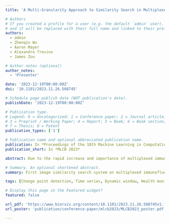 ```yaml
---
title: 'A Multi-Granularity Approach to Similarity Search in Multiplexed Immunofluorescence Images'

# Authors
# If you created a profile for a user (e.g. the default `admin` user), write the username (folder name) here
# and it will be replaced with their full name and linked to their profile.
authors:
  - admin
  - Zhenqin Wu
  - Aaron Mayer
  - Alexandro Trevino
  - James Zou

# Author notes (optional)
author_notes:
  - 'Presenter'

date: '2023-12-19T00:00:00Z'
doi: '10.1101/2023.11.26.568745'

# Schedule page publish date (NOT publication's date).
publishDate: '2023-12-19T00:00:00Z'

# Publication type.
# Legend: 0 = Uncategorized; 1 = Conference paper; 2 = Journal article;
# 3 = Preprint / Working Paper; 4 = Report; 5 = Book; 6 = Book section;
# 7 = Thesis; 8 = Patent
publication_types: ['1']

# Publication name and optional abbreviated publication name.
publication: In *Proceedings of the 18th Machine Learning in Computational Biology*
publication_short: In *MLCB 2023*

abstract: Due to the rapid increase and importance of multiplexed immunofluorescence (mIF) imaging data in spatial biology, there is a pressing need to develop efficient image-to-image search pipelines for both diagnostic and research purposes. While several image search methods have been introduced for conventional images and digital pathology, mIF images present three main challenges:\ (1) high dimensionality, (2) domain-specificity, and (3) complex additional molecular information. To address this gap, we introduce the MIISS framework, a Multi-granularity mIF Image Similarity Search pipeline that employs self-supervised learning models to extract features from mIF image patches and an entropy-based aggregation method to enable similarity searches at higher, multi-granular levels. We then benchmarked various feature generation approaches to handle high dimensional images and tested them on various foundation models. We conducted evaluations using datasets from different tissues on both patch- and patient-level, which demonstrate the framework's effectiveness and generalizability. Notably, we found that domain-specific models consistently outperformed other models, further showing their robustness and generalizability across different datasets. The MIISS framework offers an effective solution for navigating the growing landscape of mIF images, providing tangible clinical benefits and opening new avenues for pathology research.

# Summary. An optional shortened abstract.
summary: First image similarity search system on multiplexed immunofluorescence (mIF) tissue images

tags: [Change point detection, Time series, Dynamic window, Health monitoring]

# Display this page in the Featured widget?
featured: false

url_pdf: 'https://www.biorxiv.org/content/10.1101/2023.11.26.568745v1.full.pdf'
url_poster: 'publication/conference-paper/mlcb2023/MLCB2023_poster.pdf'

---
```



